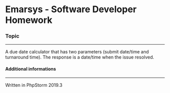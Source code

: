 # Emarsys - Software Developer Homework

### Topic

---
A due date calculator that has two parameters (submit date/time and turnaround time). The response is a date/time when the issue resolved. 


#### Additional informations

---
Written in PhpStorm 2019.3
